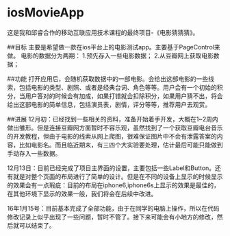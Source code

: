 # iosMovieApp
这是我和邱睿合作的移动互联应用技术课程的最终项目-《电影猜猜猜》。

##目标
主要是希望做一款在ios平台上的电影测试app。主要基于PageControl来做。
电影的数据分为两期：
1.预先存入一些电影数据；
2.从豆瓣网上获取电影数据；

##功能
打开应用后，会随机获取数据中的一部电影。会给出这部电影的一些线索，包括电影的类型、剧照、或者是经典台词、角色等等。用户会有一个初始的积分，当用户答对的时候会有加成，如果打错就会扣除积分，如果用户猜不出，将会给出这部电影的简单信息，包括演员表，剧情，评分等等，推荐用户去观赏。

##进展
12月初：已经找到一些相关的资料，准备开始着手开发，大概在1~2周内做出雏形。但是连接豆瓣网方面暂时不容乐观，虽然找到了一个获取豆瓣电台音乐的开发教程，但由于电影的线索从网上爬图，很难保证图片中不会有泄露答案的内容，比如电影名。而且临近期末，有三四个大实验要处理，估计最后可能只能做到手动存入一些数据。

12月13日：目前已经完成了项目主界面的设置，主要包括一些Label和Button。还有就是对整个页面的布局进行了简单的设计。但是在不同的设备上显示的时候显示的效果会有一点瑕疵：目前的布局在iphone6,iphone6s上显示的效果是最佳的，在其他环境下显示的效果一般，我们将会在后续中改进。

16年1月15号：目前基本完成了全部功能，由于在同学的电脑上操作，所以在代码修改记录上似乎出现了一些问题，暂时不管了。接下来可能会有小地方的修改，然后就可以结束了。

